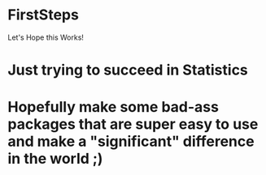 # FirstSteps
Let's Hope this Works!

# Just trying to succeed in Statistics
# Hopefully make some bad-ass packages that are super easy to use and make a "significant" difference in the world ;)
